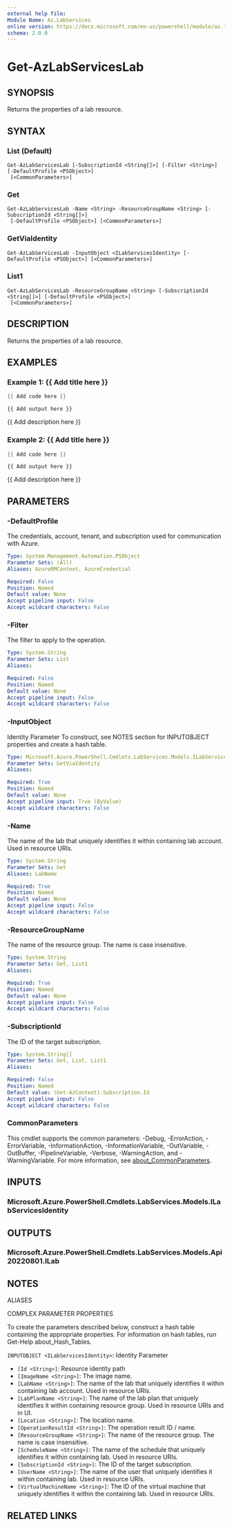 ```yaml
---
external help file:
Module Name: Az.LabServices
online version: https://docs.microsoft.com/en-us/powershell/module/az.labservices/get-azlabserviceslab
schema: 2.0.0
---
```


# Get-AzLabServicesLab

## SYNOPSIS
Returns the properties of a lab resource.

## SYNTAX

### List (Default)
```
Get-AzLabServicesLab [-SubscriptionId <String[]>] [-Filter <String>] [-DefaultProfile <PSObject>]
 [<CommonParameters>]
```

### Get
```
Get-AzLabServicesLab -Name <String> -ResourceGroupName <String> [-SubscriptionId <String[]>]
 [-DefaultProfile <PSObject>] [<CommonParameters>]
```

### GetViaIdentity
```
Get-AzLabServicesLab -InputObject <ILabServicesIdentity> [-DefaultProfile <PSObject>] [<CommonParameters>]
```

### List1
```
Get-AzLabServicesLab -ResourceGroupName <String> [-SubscriptionId <String[]>] [-DefaultProfile <PSObject>]
 [<CommonParameters>]
```

## DESCRIPTION
Returns the properties of a lab resource.

## EXAMPLES

### Example 1: {{ Add title here }}
```powershell
{{ Add code here }}
```

```output
{{ Add output here }}
```

{{ Add description here }}

### Example 2: {{ Add title here }}
```powershell
{{ Add code here }}
```

```output
{{ Add output here }}
```

{{ Add description here }}

## PARAMETERS

### -DefaultProfile
The credentials, account, tenant, and subscription used for communication with Azure.

```yaml
Type: System.Management.Automation.PSObject
Parameter Sets: (All)
Aliases: AzureRMContext, AzureCredential

Required: False
Position: Named
Default value: None
Accept pipeline input: False
Accept wildcard characters: False
```

### -Filter
The filter to apply to the operation.

```yaml
Type: System.String
Parameter Sets: List
Aliases:

Required: False
Position: Named
Default value: None
Accept pipeline input: False
Accept wildcard characters: False
```

### -InputObject
Identity Parameter
To construct, see NOTES section for INPUTOBJECT properties and create a hash table.

```yaml
Type: Microsoft.Azure.PowerShell.Cmdlets.LabServices.Models.ILabServicesIdentity
Parameter Sets: GetViaIdentity
Aliases:

Required: True
Position: Named
Default value: None
Accept pipeline input: True (ByValue)
Accept wildcard characters: False
```

### -Name
The name of the lab that uniquely identifies it within containing lab account.
Used in resource URIs.

```yaml
Type: System.String
Parameter Sets: Get
Aliases: LabName

Required: True
Position: Named
Default value: None
Accept pipeline input: False
Accept wildcard characters: False
```

### -ResourceGroupName
The name of the resource group.
The name is case insensitive.

```yaml
Type: System.String
Parameter Sets: Get, List1
Aliases:

Required: True
Position: Named
Default value: None
Accept pipeline input: False
Accept wildcard characters: False
```

### -SubscriptionId
The ID of the target subscription.

```yaml
Type: System.String[]
Parameter Sets: Get, List, List1
Aliases:

Required: False
Position: Named
Default value: (Get-AzContext).Subscription.Id
Accept pipeline input: False
Accept wildcard characters: False
```

### CommonParameters
This cmdlet supports the common parameters: -Debug, -ErrorAction, -ErrorVariable, -InformationAction, -InformationVariable, -OutVariable, -OutBuffer, -PipelineVariable, -Verbose, -WarningAction, and -WarningVariable. For more information, see [about_CommonParameters](http://go.microsoft.com/fwlink/?LinkID=113216).

## INPUTS

### Microsoft.Azure.PowerShell.Cmdlets.LabServices.Models.ILabServicesIdentity

## OUTPUTS

### Microsoft.Azure.PowerShell.Cmdlets.LabServices.Models.Api20220801.ILab

## NOTES

ALIASES

COMPLEX PARAMETER PROPERTIES

To create the parameters described below, construct a hash table containing the appropriate properties. For information on hash tables, run Get-Help about_Hash_Tables.


`INPUTOBJECT <ILabServicesIdentity>`: Identity Parameter
  - `[Id <String>]`: Resource identity path
  - `[ImageName <String>]`: The image name.
  - `[LabName <String>]`: The name of the lab that uniquely identifies it within containing lab account. Used in resource URIs.
  - `[LabPlanName <String>]`: The name of the lab plan that uniquely identifies it within containing resource group. Used in resource URIs and in UI.
  - `[Location <String>]`: The location name.
  - `[OperationResultId <String>]`: The operation result ID / name.
  - `[ResourceGroupName <String>]`: The name of the resource group. The name is case insensitive.
  - `[ScheduleName <String>]`: The name of the schedule that uniquely identifies it within containing lab. Used in resource URIs.
  - `[SubscriptionId <String>]`: The ID of the target subscription.
  - `[UserName <String>]`: The name of the user that uniquely identifies it within containing lab. Used in resource URIs.
  - `[VirtualMachineName <String>]`: The ID of the virtual machine that uniquely identifies it within the containing lab. Used in resource URIs.

## RELATED LINKS

